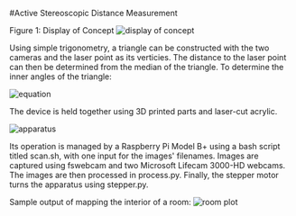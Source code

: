 #Active Stereoscopic Distance Measurement

Figure 1: Display of Concept
![display of concept](http://i.imgur.com/a6WHJRa.png)

Using simple trigonometry, a triangle can be constructed with the two cameras and the laser point as its verticies.  The distance to the laser point can then be determined from the median of the triangle.
To determine the inner angles of the triangle:

![equation](http://i.imgur.com/oIaLle3.jpg)

The device is held together using 3D printed parts and laser-cut acrylic.

![apparatus](http://i.imgur.com/V0C60wQ.png)

Its operation is managed by a Raspberry Pi Model B+ using a bash script titled scan.sh, with one input for the images' filenames.
Images are captured using fswebcam and two Microsoft Lifecam 3000-HD webcams.  The images are then processed in process.py.  Finally, the stepper motor turns the apparatus using stepper.py.

Sample output of mapping the interior of a room:
![room plot](http://i.imgur.com/aqwaQT4.jpg)